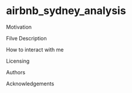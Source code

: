 # airbnb_sydney_analysis
Motivation

Filve Description

How to interact with me

Licensing

Authors

Acknowledgements

